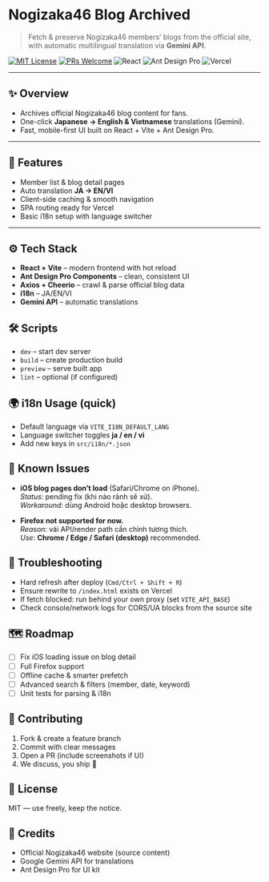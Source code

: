 # Nogizaka46 Blog Archived

> Fetch & preserve Nogizaka46 members’ blogs from the official site, with automatic multilingual translation via **Gemini API**.

[![MIT License](https://img.shields.io/badge/License-MIT-yellow.svg)](LICENSE)
[![PRs Welcome](https://img.shields.io/badge/PRs-welcome-brightgreen.svg)](#-contributing)
![React](https://img.shields.io/badge/Frontend-React%20%2B%20Vite-61dafb)
![Ant Design Pro](https://img.shields.io/badge/UI-Ant%20Design%20Pro-0170fe)
![Vercel](https://img.shields.io/badge/Deploy-Vercel-000)

---

## ✨ Overview

- Archives official Nogizaka46 blog content for fans.
- One-click **Japanese → English & Vietnamese** translations (Gemini).
- Fast, mobile-first UI built on React + Vite + Ant Design Pro.

---

## 🎯 Features

- Member list & blog detail pages
- Auto translation **JA → EN/VI**
- Client-side caching & smooth navigation
- SPA routing ready for Vercel
- Basic i18n setup with language switcher

---

## ⚙️ Tech Stack

- **React + Vite** – modern frontend with hot reload  
- **Ant Design Pro Components** – clean, consistent UI  
- **Axios + Cheerio** – crawl & parse official blog data  
- **i18n** – JA/EN/VI  
- **Gemini API** – automatic translations
## 🛠 Scripts

- `dev` – start dev server  
- `build` – create production build  
- `preview` – serve built app  
- `lint` – optional (if configured)

## 🌍 i18n Usage (quick)

- Default language via `VITE_I18N_DEFAULT_LANG`  
- Language switcher toggles **ja / en / vi**  
- Add new keys in `src/i18n/*.json`

## 🧩 Known Issues

- **iOS blog pages don’t load** (Safari/Chrome on iPhone).  
  _Status_: pending fix (khi nào rảnh sẽ xử).  
  _Workaround_: dùng Android hoặc desktop browsers.

- **Firefox not supported for now.**  
  _Reason_: vài API/render path cần chỉnh tương thích.  
  _Use_: **Chrome / Edge / Safari (desktop)** recommended.

## 🧰 Troubleshooting

- Hard refresh after deploy (`Cmd/Ctrl + Shift + R`)  
- Ensure rewrite to `/index.html` exists on Vercel  
- If fetch blocked: run behind your own proxy (set `VITE_API_BASE`)  
- Check console/network logs for CORS/UA blocks from the source site

## 🗺 Roadmap

- [ ] Fix iOS loading issue on blog detail  
- [ ] Full Firefox support  
- [ ] Offline cache & smarter prefetch  
- [ ] Advanced search & filters (member, date, keyword)  
- [ ] Unit tests for parsing & i18n

## 🤝 Contributing

1. Fork & create a feature branch  
2. Commit with clear messages  
3. Open a PR (include screenshots if UI)  
4. We discuss, you ship 🚀

## 📜 License

MIT — use freely, keep the notice.

## 🙏 Credits

- Official Nogizaka46 website (source content)  
- Google Gemini API for translations  
- Ant Design Pro for UI kit



